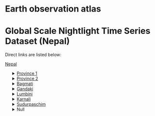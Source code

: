 # Earth observation atlas
 # Global Scale Nightlight Time Series Dataset (Nepal)
Direct links are listed below:

<a href="https://eoatlas-nightlight.s3.amazonaws.com/eoatlas-monthly-nightlight-00076.csv">Nepal</a>
<ul>
<details>
<summary><a href="https://eoatlas-nightlight.s3.amazonaws.com/eoatlas-monthly-nightlight-01346.csv">Province 1</a></summary>
<ul>
<ol>
<li><a href="https://eoatlas-nightlight.s3.amazonaws.com/eoatlas-monthly-nightlight-25560.csv">Solukhumbu</a></li><li><a href="https://eoatlas-nightlight.s3.amazonaws.com/eoatlas-monthly-nightlight-25561.csv">Sankhuwasabha</a></li><li><a href="https://eoatlas-nightlight.s3.amazonaws.com/eoatlas-monthly-nightlight-25562.csv">Okhaldhunga</a></li><li><a href="https://eoatlas-nightlight.s3.amazonaws.com/eoatlas-monthly-nightlight-25564.csv">Udayapur</a></li><li><a href="https://eoatlas-nightlight.s3.amazonaws.com/eoatlas-monthly-nightlight-25565.csv">Khotang</a></li><li><a href="https://eoatlas-nightlight.s3.amazonaws.com/eoatlas-monthly-nightlight-25566.csv">Bhojpur</a></li><li><a href="https://eoatlas-nightlight.s3.amazonaws.com/eoatlas-monthly-nightlight-25567.csv">Taplejung</a></li><li><a href="https://eoatlas-nightlight.s3.amazonaws.com/eoatlas-monthly-nightlight-25568.csv">Sunsari</a></li><li><a href="https://eoatlas-nightlight.s3.amazonaws.com/eoatlas-monthly-nightlight-25569.csv">Dhankuta</a></li><li><a href="https://eoatlas-nightlight.s3.amazonaws.com/eoatlas-monthly-nightlight-25570.csv">Morang</a></li><li><a href="https://eoatlas-nightlight.s3.amazonaws.com/eoatlas-monthly-nightlight-25571.csv">Terhathum</a></li><li><a href="https://eoatlas-nightlight.s3.amazonaws.com/eoatlas-monthly-nightlight-25572.csv">Panchthar</a></li><li><a href="https://eoatlas-nightlight.s3.amazonaws.com/eoatlas-monthly-nightlight-25573.csv">Ilam</a></li><li><a href="https://eoatlas-nightlight.s3.amazonaws.com/eoatlas-monthly-nightlight-25574.csv">Jhapa</a></li></ul>
</ol>
</details>
<details>
<summary><a href="https://eoatlas-nightlight.s3.amazonaws.com/eoatlas-monthly-nightlight-01347.csv">Province 2</a></summary>
<ul>
<ol>
<li><a href="https://eoatlas-nightlight.s3.amazonaws.com/eoatlas-monthly-nightlight-25500.csv">Saptari</a></li><li><a href="https://eoatlas-nightlight.s3.amazonaws.com/eoatlas-monthly-nightlight-25502.csv">Bara</a></li><li><a href="https://eoatlas-nightlight.s3.amazonaws.com/eoatlas-monthly-nightlight-25545.csv">Bara</a></li><li><a href="https://eoatlas-nightlight.s3.amazonaws.com/eoatlas-monthly-nightlight-25552.csv">Rautahat</a></li><li><a href="https://eoatlas-nightlight.s3.amazonaws.com/eoatlas-monthly-nightlight-25554.csv">Sarlahi</a></li><li><a href="https://eoatlas-nightlight.s3.amazonaws.com/eoatlas-monthly-nightlight-25556.csv">Mahottari</a></li><li><a href="https://eoatlas-nightlight.s3.amazonaws.com/eoatlas-monthly-nightlight-25557.csv">Dhanusha</a></li><li><a href="https://eoatlas-nightlight.s3.amazonaws.com/eoatlas-monthly-nightlight-25563.csv">Saptari</a></li></ul>
</ol>
</details>
<details>
<summary><a href="https://eoatlas-nightlight.s3.amazonaws.com/eoatlas-monthly-nightlight-01348.csv">Bagmati</a></summary>
<ul>
<ol>
<li><a href="https://eoatlas-nightlight.s3.amazonaws.com/eoatlas-monthly-nightlight-25501.csv">Sindhupalchok</a></li><li><a href="https://eoatlas-nightlight.s3.amazonaws.com/eoatlas-monthly-nightlight-25503.csv">Nuwakot</a></li><li><a href="https://eoatlas-nightlight.s3.amazonaws.com/eoatlas-monthly-nightlight-25544.csv">Chitawan</a></li><li><a href="https://eoatlas-nightlight.s3.amazonaws.com/eoatlas-monthly-nightlight-25546.csv">Dhading</a></li><li><a href="https://eoatlas-nightlight.s3.amazonaws.com/eoatlas-monthly-nightlight-25547.csv">Rasuwa</a></li><li><a href="https://eoatlas-nightlight.s3.amazonaws.com/eoatlas-monthly-nightlight-25548.csv">Kathmandu</a></li><li><a href="https://eoatlas-nightlight.s3.amazonaws.com/eoatlas-monthly-nightlight-25549.csv">Makawanpur</a></li><li><a href="https://eoatlas-nightlight.s3.amazonaws.com/eoatlas-monthly-nightlight-25550.csv">Lalitpur</a></li><li><a href="https://eoatlas-nightlight.s3.amazonaws.com/eoatlas-monthly-nightlight-25551.csv">Bhaktapur</a></li><li><a href="https://eoatlas-nightlight.s3.amazonaws.com/eoatlas-monthly-nightlight-25553.csv">Kabherepalanchok</a></li><li><a href="https://eoatlas-nightlight.s3.amazonaws.com/eoatlas-monthly-nightlight-25555.csv">Sindhuli</a></li><li><a href="https://eoatlas-nightlight.s3.amazonaws.com/eoatlas-monthly-nightlight-25558.csv">Ramechhap</a></li><li><a href="https://eoatlas-nightlight.s3.amazonaws.com/eoatlas-monthly-nightlight-25559.csv">Dolakha</a></li></ul>
</ol>
</details>
<details>
<summary><a href="https://eoatlas-nightlight.s3.amazonaws.com/eoatlas-monthly-nightlight-01349.csv">Gandaki</a></summary>
<ul>
<ol>
<li><a href="https://eoatlas-nightlight.s3.amazonaws.com/eoatlas-monthly-nightlight-25504.csv">Gorkha</a></li><li><a href="https://eoatlas-nightlight.s3.amazonaws.com/eoatlas-monthly-nightlight-25505.csv">Nawalparasi</a></li><li><a href="https://eoatlas-nightlight.s3.amazonaws.com/eoatlas-monthly-nightlight-25506.csv">Tanahu</a></li><li><a href="https://eoatlas-nightlight.s3.amazonaws.com/eoatlas-monthly-nightlight-25507.csv">Lamjung</a></li><li><a href="https://eoatlas-nightlight.s3.amazonaws.com/eoatlas-monthly-nightlight-25508.csv">Manang</a></li><li><a href="https://eoatlas-nightlight.s3.amazonaws.com/eoatlas-monthly-nightlight-25509.csv">Kaski</a></li><li><a href="https://eoatlas-nightlight.s3.amazonaws.com/eoatlas-monthly-nightlight-25512.csv">Synagja</a></li><li><a href="https://eoatlas-nightlight.s3.amazonaws.com/eoatlas-monthly-nightlight-25515.csv">Parbat</a></li><li><a href="https://eoatlas-nightlight.s3.amazonaws.com/eoatlas-monthly-nightlight-25517.csv">Baglung</a></li><li><a href="https://eoatlas-nightlight.s3.amazonaws.com/eoatlas-monthly-nightlight-25518.csv">Myagdi</a></li><li><a href="https://eoatlas-nightlight.s3.amazonaws.com/eoatlas-monthly-nightlight-25519.csv">Mustang</a></li></ul>
</ol>
</details>
<details>
<summary><a href="https://eoatlas-nightlight.s3.amazonaws.com/eoatlas-monthly-nightlight-01350.csv">Lumbini</a></summary>
<ul>
<ol>
</ul>
</ol>
</details>
<details>
<summary><a href="https://eoatlas-nightlight.s3.amazonaws.com/eoatlas-monthly-nightlight-01351.csv">Karnali</a></summary>
<ul>
<ol>
<li><a href="https://eoatlas-nightlight.s3.amazonaws.com/eoatlas-monthly-nightlight-25523.csv">Dolpa</a></li><li><a href="https://eoatlas-nightlight.s3.amazonaws.com/eoatlas-monthly-nightlight-25526.csv">Salyan</a></li><li><a href="https://eoatlas-nightlight.s3.amazonaws.com/eoatlas-monthly-nightlight-25528.csv">Surkhet</a></li><li><a href="https://eoatlas-nightlight.s3.amazonaws.com/eoatlas-monthly-nightlight-25529.csv">Rukum_W</a></li><li><a href="https://eoatlas-nightlight.s3.amazonaws.com/eoatlas-monthly-nightlight-25530.csv">Jajarkot</a></li><li><a href="https://eoatlas-nightlight.s3.amazonaws.com/eoatlas-monthly-nightlight-25531.csv">Jumla</a></li><li><a href="https://eoatlas-nightlight.s3.amazonaws.com/eoatlas-monthly-nightlight-25532.csv">Mugu</a></li><li><a href="https://eoatlas-nightlight.s3.amazonaws.com/eoatlas-monthly-nightlight-25533.csv">Kalikot</a></li><li><a href="https://eoatlas-nightlight.s3.amazonaws.com/eoatlas-monthly-nightlight-25536.csv">Humla</a></li></ul>
</ol>
</details>
<details>
<summary><a href="https://eoatlas-nightlight.s3.amazonaws.com/eoatlas-monthly-nightlight-01352.csv">Sudurpaschim</a></summary>
<ul>
<ol>
<li><a href="https://eoatlas-nightlight.s3.amazonaws.com/eoatlas-monthly-nightlight-25534.csv">Achham</a></li><li><a href="https://eoatlas-nightlight.s3.amazonaws.com/eoatlas-monthly-nightlight-25535.csv">Kailali</a></li><li><a href="https://eoatlas-nightlight.s3.amazonaws.com/eoatlas-monthly-nightlight-25537.csv">Baijura</a></li><li><a href="https://eoatlas-nightlight.s3.amazonaws.com/eoatlas-monthly-nightlight-25538.csv">Kanchanpur</a></li><li><a href="https://eoatlas-nightlight.s3.amazonaws.com/eoatlas-monthly-nightlight-25539.csv">Doti</a></li><li><a href="https://eoatlas-nightlight.s3.amazonaws.com/eoatlas-monthly-nightlight-25540.csv">Dadeidhura</a></li><li><a href="https://eoatlas-nightlight.s3.amazonaws.com/eoatlas-monthly-nightlight-25541.csv">Bajhang</a></li><li><a href="https://eoatlas-nightlight.s3.amazonaws.com/eoatlas-monthly-nightlight-25542.csv">Baitadi</a></li><li><a href="https://eoatlas-nightlight.s3.amazonaws.com/eoatlas-monthly-nightlight-25543.csv">Darchula</a></li></ul>
</ol>
</details>
<details>
<summary>Null</summary>
<ul>
<ol>
<li><a href="https://eoatlas-nightlight.s3.amazonaws.com/eoatlas-monthly-nightlight-25510.csv">Nawalapur</a></li><li><a href="https://eoatlas-nightlight.s3.amazonaws.com/eoatlas-monthly-nightlight-25511.csv">Palpa</a></li><li><a href="https://eoatlas-nightlight.s3.amazonaws.com/eoatlas-monthly-nightlight-25513.csv">Kapilbastu</a></li><li><a href="https://eoatlas-nightlight.s3.amazonaws.com/eoatlas-monthly-nightlight-25514.csv">Arghakhanchi</a></li><li><a href="https://eoatlas-nightlight.s3.amazonaws.com/eoatlas-monthly-nightlight-25516.csv">Gulmi</a></li><li><a href="https://eoatlas-nightlight.s3.amazonaws.com/eoatlas-monthly-nightlight-25520.csv">Dang</a></li><li><a href="https://eoatlas-nightlight.s3.amazonaws.com/eoatlas-monthly-nightlight-25521.csv">Pyuthan</a></li><li><a href="https://eoatlas-nightlight.s3.amazonaws.com/eoatlas-monthly-nightlight-25522.csv">Rolpa</a></li><li><a href="https://eoatlas-nightlight.s3.amazonaws.com/eoatlas-monthly-nightlight-25524.csv">Rukum_E</a></li><li><a href="https://eoatlas-nightlight.s3.amazonaws.com/eoatlas-monthly-nightlight-25525.csv">Banke</a></li><li><a href="https://eoatlas-nightlight.s3.amazonaws.com/eoatlas-monthly-nightlight-25527.csv">Bardiya</a></li></ul>
</ol>
</details>
